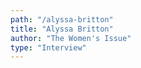 ```yaml
---
path: "/alyssa-britton"
title: "Alyssa Britton"
author: "The Women's Issue"
type: "Interview"
---
```

